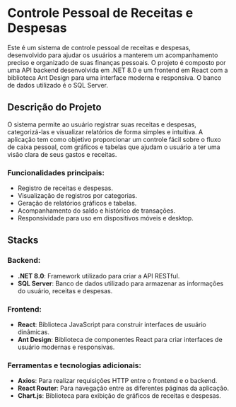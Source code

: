 # Controle Pessoal de Receitas e Despesas

Este é um sistema de controle pessoal de receitas e despesas, desenvolvido para ajudar os usuários a manterem um acompanhamento preciso e organizado de suas finanças pessoais. O projeto é composto por uma API backend desenvolvida em .NET 8.0 e um frontend em React com a biblioteca Ant Design para uma interface moderna e responsiva. O banco de dados utilizado é o SQL Server.

## Descrição do Projeto

O sistema permite ao usuário registrar suas receitas e despesas, categorizá-las e visualizar relatórios de forma simples e intuitiva. A aplicação tem como objetivo proporcionar um controle fácil sobre o fluxo de caixa pessoal, com gráficos e tabelas que ajudam o usuário a ter uma visão clara de seus gastos e receitas.

### Funcionalidades principais:
- Registro de receitas e despesas.
- Visualização de registros por categorias.
- Geração de relatórios gráficos e tabelas.
- Acompanhamento do saldo e histórico de transações.
- Responsividade para uso em dispositivos móveis e desktop.

## Stacks

### Backend:
- **.NET 8.0**: Framework utilizado para criar a API RESTful.
- **SQL Server**: Banco de dados utilizado para armazenar as informações do usuário, receitas e despesas.

### Frontend:
- **React**: Biblioteca JavaScript para construir interfaces de usuário dinâmicas.
- **Ant Design**: Biblioteca de componentes React para criar interfaces de usuário modernas e responsivas.

### Ferramentas e tecnologias adicionais:
- **Axios**: Para realizar requisições HTTP entre o frontend e o backend.
- **React Router**: Para navegação entre as diferentes páginas da aplicação.
- **Chart.js**: Biblioteca para exibição de gráficos de receitas e despesas.
